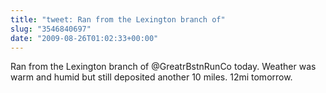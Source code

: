 ```yaml
---
title: "tweet: Ran from the Lexington branch of"
slug: "3546840697"
date: "2009-08-26T01:02:33+00:00"
---
```

Ran from the Lexington branch of @GreatrBstnRunCo today. Weather was warm and humid but still deposited another 10 miles. 12mi tomorrow.